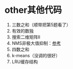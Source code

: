 # other其他代码
1. 三数之和（顺带把第5题看了）
2. 有效的数独
3. 搜索二维矩阵II
4. NMS非极大值抑制：[参考](https://blog.csdn.net/Blateyang/article/details/79113030)
5. 四数之和
6. k-means（没调的很好）
7. LRU缓存结构
